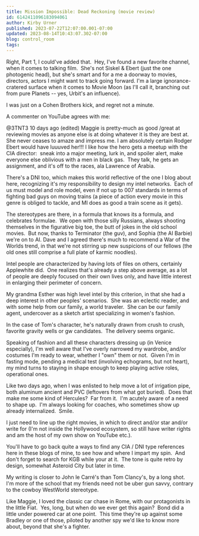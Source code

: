 ```yaml
---
title: Mission Impossible: Dead Reckoning (movie review)
id: 6142411096183094061
author: Kirby Urner
published: 2023-07-22T12:07:00.001-07:00
updated: 2023-08-14T10:43:07.302-07:00
blog: control_room
tags: 
---
```


Right, Part 1, I could've added that.  Hey, I've found a new favorite channel, when it comes to talking film.  She's not Siskel & Ebert (just the one photogenic head), but she's smart and for a me a doorway to movies, directors, actors I might want to track going forward. I'm a large ignorance-cratered surface when it comes to Movie Moon (as I'll call it, branching out from pure Planets -- yes, Urbit's an influence).

I was just on a Cohen Brothers kick, and regret not a minute. 

A commenter on YouTube agrees with me:

@3TNT3  10 days ago (edited) 
 Maggie is pretty-much as good /great at reviewing movies as anyone else is at doing whatever it is they are best at. She never ceases to amaze and impress me. I am absolutely certain Rodger Ebert would have luuuved her!!!
I like how the hero gets a meetup with the CIA director:  sneak into a major meeting, lurk in, and spoiler alert, make everyone else oblivious with a men in black gas.  They talk, he gets an assignment, and it's off to the races, ala Lawrence of Arabia.

There's a DNI too, which makes this world reflective of the one I blog about here, recognizing it's my responsibility to design my intel networks.  Each of us must model and role model, even if not up to 007 standards in terms of fighting bad guys on moving trains (a piece of action every movie in this genre is obliged to tackle, and MI does as good a train scene as it gets).

The stereotypes are there, in a formula that knows its a formula, and celebrates formulae.  We open with those silly Russians, always shooting themselves in the figurative big toe, the butt of jokes in the old school movies.  But now, thanks to Terminator (the guv), and Sophia (the AI Barbie) we're on to AI. Dave and I agreed there's much to recommend a War of the Worlds trend, in that we're not stirring up new suspicions of our fellows (the old ones still comprise a full plate of karmic noodles).

Intel people are characterized by having lots of files on others, certainly Applewhite did.  One realizes that's already a step above average, as a lot of people are deeply focused on their own lives only, and have little interest in enlarging their perimeter of concern.  

My grandma Esther was high level intel by this criterion, in that she had a deep interest in other peoples' scenarios.  She was an eclectic reader, and with some help from our family, a world traveler.  She can be our family agent, undercover as a sketch artist specializing in women's fashion.

In the case of Tom's character, he's naturally drawn from crush to crush, favorite gravity wells or gw candidates.  The delivery seems organic. 

Speaking of fashion and all these characters dressing up (in Venice especially), I'm well aware that I've overly narrowed my wardrobe, and/or costumes I'm ready to wear, whether I "own" them or not.  Given I'm in fasting mode, pending a medical test (involving echograms, but not heart), my mind turns to staying in shape enough to keep playing active roles, operational ones.  

Like two days ago, when I was enlisted to help move a lot of irrigation pipe, both aluminum ancient and PVC (leftovers from what got buried).  Does that make me some kind of Hercules?  Far from it.  I'm acutely aware of a need to shape up.  I'm always looking for coaches, who sometimes show up already internalized.  Smile.

I just need to line up the right movies, in which to direct and/or star and/or write for (I'm not inside the Hollywood ecosystem, so still have writer rights and am the host of my own show on YouTube etc.).

You'll have to go back quite a ways to find any CIA / DNI type references here in these blogs of mine, to see how and where I impart my spin.  And don't forget to search for KGB while your at it.  The tone is quite retro by design, somewhat Asteroid City but later in time.  

My writing is closer to John le Carré's than Tom Clancy's, by a long shot.  I'm more of the school that my friends need not be uber gun savvy, contrary to the cowboy WestWorld stereotype.

Like Maggie, I loved the classic car chase in Rome, with our protagonists in the little Fiat.  Yes, long, but when do we ever get this again?  Bond did a little under powered car at one point.  This time they're up against some Bradley or one of those, piloted by another spy we'd like to know more about, beyond that she's a fighter.
